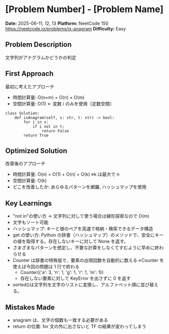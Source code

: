 # [Problem Number] - [Problem Name]

**Date:** 2025-06-11, 12, 13
**Platform:** NeetCode 150 https://neetcode.io/problems/is-anagram
**Difficulty:** Easy

## Problem Description

文字列がアナグラムかどうかの判定

## First Approach

最初に考えたアプローチ

- 時間計算量: O(n×m) = O(n) × O(m)
- 空間計算量: O(1) ← 変数 i のみを使用（定数空間）

```
class Solution:
    def isAnagram(self, s: str, t: str) -> bool:
        for i in s:
            if i not in t:
                return False
        return True
```

## Optimized Solution

改善後のアプローチ

- 時間計算量: O(n) = O(1) + O(n) + O(k) ※k は最大で n
- 空間計算量: O(k)
- どこを改善したか: あらゆるパターンを網羅, ハッシュマップを使用

## Key Learnings

- "not in"の使い方 → 文字列に対して使う場合は線形探索なので O(m)
- 文字もソート可能
- ハッシュマップ: キーと値のペアを高速で格納・検索できるデータ構造
- get の使い方: Python の辞書（ハッシュマップ）のメソッドで、安全にキーの値を取得する。存在しないキーに対して None を返す。
- さまざまなパターンを想定し、不要な計算をしなくてすむように早めに終わらせる
- Counter は辞書の特殊版で、要素の出現回数を自動的に数える->Counter を使えば今回の問題は 1 行で終わる
  - Counter({'a': 3, 'n': 1, 'g': 1, 'r': 1, 'm': 1})
  - 存在しない要素に対して KeyError を出さずに 0 を返す
- sorted()は文字列を文字のリストに変換し、アルファベット順に並び替える。

## Mistakes Made

- anagram は、文字の個数も一致する必要がある
- return の位置: for 文の外に出さないと TF の結果が変わってしまう
